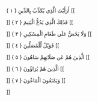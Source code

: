 أَرَأَيْتَ الَّذِي يُكَذِّبُ بِالدِّينِ { ۱ }
[[


]] 
فَذَلِكَ الَّذِي يَدُعُّ الْيَتِيمَ { ۲ }
[[


]] 
وَلَا يَحُضُّ عَلَى طَعَامِ الْمِسْكِينِ { ۳ }
[[


]] 
فَوَيْلٌ لِّلْمُصَلِّينَ { ٤ }
[[


]] 
الَّذِينَ هُمْ عَن صَلَاتِهِمْ سَاهُونَ { ٥ }
[[


]] 
الَّذِينَ هُمْ يُرَاؤُونَ { ٦ }
[[


]] 
وَيَمْنَعُونَ الْمَاعُونَ { ٧ }
[[


]]